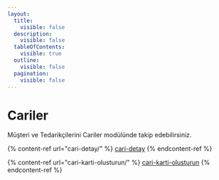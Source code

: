 ```yaml
---
layout:
  title:
    visible: false
  description:
    visible: false
  tableOfContents:
    visible: true
  outline:
    visible: false
  pagination:
    visible: false
---
```


# Cariler

Müşteri ve Tedarikçilerini Cariler modülünde takip edebilirsiniz.



{% content-ref url="cari-detay/" %}
[cari-detay](cari-detay/)
{% endcontent-ref %}

{% content-ref url="cari-karti-olusturun/" %}
[cari-karti-olusturun](cari-karti-olusturun/)
{% endcontent-ref %}

